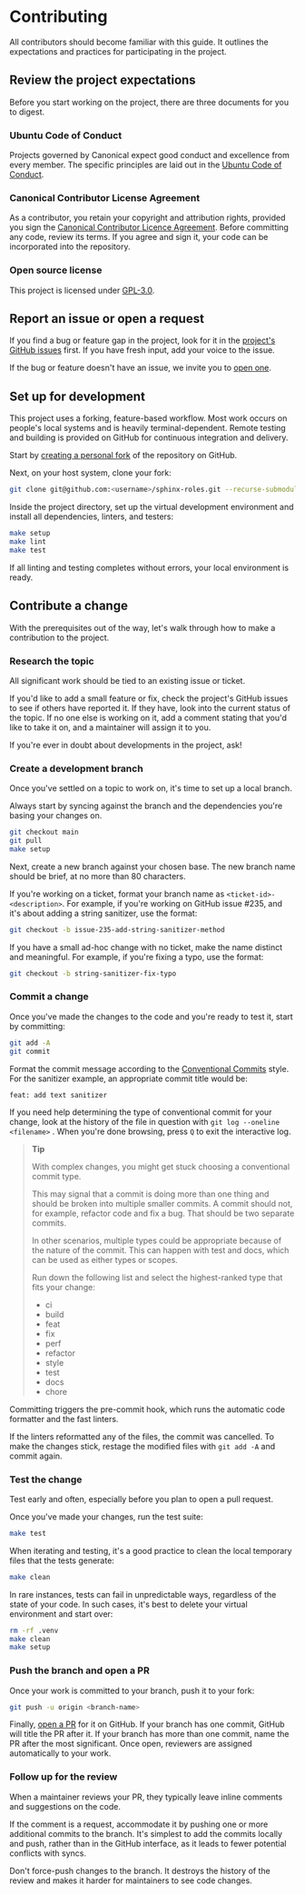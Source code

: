 # Contributing

All contributors should become familiar with this guide. It outlines the expectations
and practices for participating in the project.

## Review the project expectations

Before you start working on the project, there are three documents for you to digest.

### Ubuntu Code of Conduct

Projects governed by Canonical expect good conduct and excellence from every member. The
specific principles are laid out in the [Ubuntu Code of
Conduct](https://ubuntu.com/community/ethos/code-of-conduct).

### Canonical Contributor License Agreement

As a contributor, you retain your copyright and attribution rights, provided you sign
the [Canonical Contributor Licence Agreement](http://www.ubuntu.com/legal/contributors).
Before committing any code, review its terms. If you agree and sign it, your code can be
incorporated into the repository.

### Open source license

This project is licensed under [GPL-3.0](LICENSE).

## Report an issue or open a request

If you find a bug or feature gap in the project, look for it in the [project's GitHub
issues](https://github.com/canonical/sphinx-roles/issues) first. If you have
fresh input, add your voice to the issue.

If the bug or feature doesn't have an issue, we invite you to [open
one](https://github.com/canonical/sphinx-roles/issues/new/choose).

## Set up for development

This project uses a forking, feature-based workflow. Most work occurs on people's local
systems and is heavily terminal-dependent. Remote testing and building is provided on
GitHub for continuous integration and delivery.

Start by [creating a personal
fork](https://github.com/canonical/sphinx-roles/fork) of the repository on
GitHub.

Next, on your host system, clone your fork:

```bash
git clone git@github.com:<username>/sphinx-roles.git --recurse-submodules
```

Inside the project directory, set up the virtual development environment and install all
dependencies, linters, and testers:

```bash
make setup
make lint
make test
```

If all linting and testing completes without errors, your local environment is ready.

## Contribute a change

With the prerequisites out of the way, let's walk through how to make a contribution to
the project.

### Research the topic

All significant work should be tied to an existing issue or ticket.

If you'd like to add a small feature or fix, check the project's GitHub issues to see if
others have reported it. If they have, look into the current status of the topic. If no
one else is working on it, add a comment stating that you'd like to take it on, and a
maintainer will assign it to you.

If you're ever in doubt about developments in the project, ask!

### Create a development branch

Once you've settled on a topic to work on, it's time to set up a local branch.

Always start by syncing against the branch and the dependencies you're basing your
changes on.

```bash
git checkout main
git pull
make setup
```

Next, create a new branch against your chosen base. The new branch name should be brief,
at no more than 80 characters.

If you're working on a ticket, format your branch name as `<ticket-id>-<description>`.
For example, if you're working on GitHub issue \#235, and it's about adding a string
sanitizer, use the format:

```bash
git checkout -b issue-235-add-string-sanitizer-method
```

If you have a small ad-hoc change with no ticket, make the name distinct and meaningful.
For example, if you're fixing a typo, use the format:

```bash
git checkout -b string-sanitizer-fix-typo
```

### Commit a change

Once you've made the changes to the code and you're ready to test it, start by
committing:

```bash
git add -A
git commit
```

Format the commit message according to the [Conventional
Commits](https://www.conventionalcommits.org/en/v1.0.0/) style. For the sanitizer
example, an appropriate commit title would be:

```
feat: add text sanitizer
```

If you need help determining the type of conventional commit for your change, look at
the history of the file in question with `git log --oneline <filename>` . When you're
done browsing, press `Q` to exit the interactive log.

> **Tip**
>
> With complex changes, you might get stuck choosing a conventional commit type.
>
> This may signal that a commit is doing more than one thing and should be broken into
> multiple smaller commits. A commit should not, for example, refactor code and fix a
> bug. That should be two separate commits.
>
> In other scenarios, multiple types could be appropriate because of the nature of the
> commit. This can happen with test and docs, which can be used as either types or
> scopes.
>
> Run down the following list and select the highest-ranked type that fits your change:
>
> - ci
> - build
> - feat
> - fix
> - perf
> - refactor
> - style
> - test
> - docs
> - chore

Committing triggers the pre-commit hook, which runs the automatic code formatter and the
fast linters.

If the linters reformatted any of the files, the commit was cancelled. To make the
changes stick, restage the modified files with `git add -A` and commit again.

### Test the change

Test early and often, especially before you plan to open a pull request.

Once you've made your changes, run the test suite:

```bash
make test
```

When iterating and testing, it's a good practice to clean the local temporary files that
the tests generate:

```bash
make clean
```

In rare instances, tests can fail in unpredictable ways, regardless of the state of your
code. In such cases, it's best to delete your virtual environment and start over:

```bash
rm -rf .venv
make clean
make setup
```

### Push the branch and open a PR

Once your work is committed to your branch, push it to your fork:

```bash
git push -u origin <branch-name>
```

Finally, [open a PR](https://github.com/canonical/sphinx-roles/compare) for it on
GitHub. If your branch has one commit, GitHub will title the PR after it. If your branch
has more than one commit, name the PR after the most significant. Once open, reviewers
are assigned automatically to your work.

### Follow up for the review

When a maintainer reviews your PR, they typically leave inline comments and suggestions
on the code.

If the comment is a request, accommodate it by pushing one or more additional commits to
the branch. It's simplest to add the commits locally and push, rather than in the GitHub
interface, as it leads to fewer potential conflicts with syncs.

Don't force-push changes to the branch. It destroys the history of the review and makes
it harder for maintainers to see code changes.

